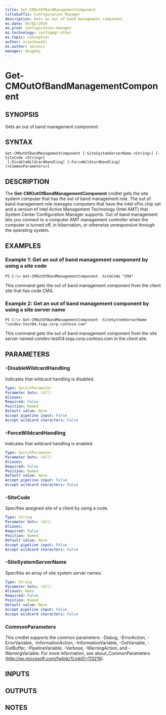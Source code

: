 ```yaml
---
title: Get-CMOutOfBandManagementComponent
titleSuffix: Configuration Manager
description: Gets an out of band management component.
ms.date: 05/02/2019
ms.prod: configuration-manager
ms.technology: configmgr-other
ms.topic: conceptual
author: aczechowski
ms.author: aaroncz
manager: dougeby
---
```


# Get-CMOutOfBandManagementComponent

## SYNOPSIS
Gets an out of band management component.

## SYNTAX

```
Get-CMOutOfBandManagementComponent [-SiteSystemServerName <String>] [-SiteCode <String>]
 [-DisableWildcardHandling] [-ForceWildcardHandling] [<CommonParameters>]
```

## DESCRIPTION
The **Get-CMOutOfBandManagementComponent** cmdlet gets the site system computer that has the out of band management role.
The out of band management role manages computers that have the Intel vPro chip set and a version of Intel Active Management Technology (Intel AMT) that System Center Configuration Manager supports.
Out of band management lets you connect to a computer AMT management controller when the computer is turned off, in hibernation, or otherwise unresponsive through the operating system.

## EXAMPLES

### Example 1: Get an out of band management component by using a site code
```
PS C:\> Get-CMOutOfBandManagementComponent -SiteCode "CM4"
```

This command gets the out of band management component from the client site that has code CM4.

### Example 2: Get an out of band management component by using a site server name
```
PS C:\> Get-CMOutOfBandManagementComponent -SiteSystemServerName "condev-test04.tsqa.corp.contoso.com"
```

This command gets the out of band management component from the site server named condev-test04.tsqa.corp.contoso.com in the client site.

## PARAMETERS

### -DisableWildcardHandling
Indicates that wildcard handling is disabled.

```yaml
Type: SwitchParameter
Parameter Sets: (All)
Aliases: 
Required: False
Position: Named
Default value: None
Accept pipeline input: False
Accept wildcard characters: False
```

### -ForceWildcardHandling
Indicates that wildcard handling is enabled.

```yaml
Type: SwitchParameter
Parameter Sets: (All)
Aliases: 
Required: False
Position: Named
Default value: None
Accept pipeline input: False
Accept wildcard characters: False
```

### -SiteCode
Specifies assigned site of a client by using a code.

```yaml
Type: String
Parameter Sets: (All)
Aliases: 
Required: False
Position: Named
Default value: None
Accept pipeline input: False
Accept wildcard characters: False
```

### -SiteSystemServerName
Specifies an array of site system server names.

```yaml
Type: String
Parameter Sets: (All)
Aliases: Name
Required: False
Position: Named
Default value: None
Accept pipeline input: False
Accept wildcard characters: False
```

### CommonParameters
This cmdlet supports the common parameters: -Debug, -ErrorAction, -ErrorVariable, -InformationAction, -InformationVariable, -OutVariable, -OutBuffer, -PipelineVariable, -Verbose, -WarningAction, and -WarningVariable. For more information, see about_CommonParameters (http://go.microsoft.com/fwlink/?LinkID=113216).

## INPUTS

## OUTPUTS

## NOTES




